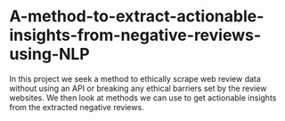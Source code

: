 # A-method-to-extract-actionable-insights-from-negative-reviews-using-NLP
In this project we seek a method to ethically scrape web review data without using an API or breaking any ethical barriers set by the review websites. We then look at methods we can use to get actionable insights from the extracted negative reviews.
